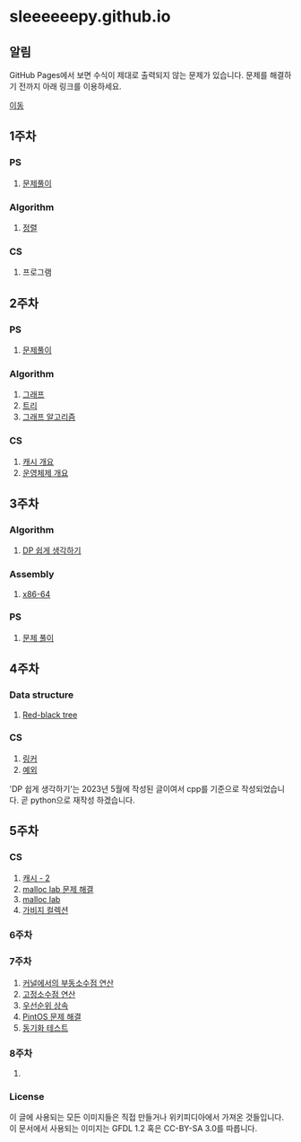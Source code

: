 # sleeeeeepy.github.io
## 알림
GitHub Pages에서 보면 수식이 제대로 출력되지 않는 문제가 있습니다. 문제를 해결하기 전까지 아래 링크를 이용하세요.

[이동](https://github.com/Sleeeeeepy/sleeeeeepy.github.io/tree/main)

## 1주차
### PS
1. [문제풀이](./study/week1/ps.md)

### Algorithm
1. [정렬](./study/week1/sort.md)

### CS
1. 프로그램

## 2주차
### PS
1. [문제풀이](./study/week2/ps.md)

### Algorithm
1. [그래프](./study/week2/graph.md)
2. [트리](./study/week2/tree.md)
3. [그래프 알고리즘](./study/week2/graph_algorithm.md)

### CS
1. [캐시 개요](./study/week2/cache.md)
2. [운영체제 개요](./study/week2/operating_system.md)

## 3주차
### Algorithm
1. [DP 쉽게 생각하기](./study/week3/think_dynamic_programming_easily.md)

### Assembly
1. [x86-64](./study/week3/assembly.md)

### PS
1. [문제 풀이](./study/week3/ps.md)

## 4주차
### Data structure
1. [Red-black tree](./study/week4/rbtree.md)

### CS
1. [링커](./study/week4/linker.md)
2. [예외](./study/week4/exception.md)


'DP 쉽게 생각하기'는 2023년 5월에 작성된 글이여서 cpp를 기준으로 작성되었습니다. 곧 python으로 재작성 하겠습니다.

## 5주차
### CS
1. [캐시 - 2](./study/week5/cache.md)
2. [malloc lab 문제 해결](./study/week5/malloc_lab_troubleshooting.md)
3. [malloc lab](./study/week5/malloc_internal.md)
4. [가비지 컬렉션](./study/week5/gc.md)


### 6주차
### 7주차
1. [커널에서의 부동소수점 연산](./study/week7/floating_points_in_kernel.md)
2. [고정소수점 연산](./study/week7/fixed_point_arithmetic.md)
3. [우선순위 상속](./study/week7/priority_inheritance.md)
4. [PintOS 문제 해결](./study/week7/thread_trial_and_error.md)
5. [동기화 테스트](./study/week7/synchronization_test.md)

### 8주차
1. 
### License
이 글에 사용되는 모든 이미지들은 직접 만들거나 위키피디아에서 가져온 것들입니다.
이 문서에서 사용되는 이미지는 GFDL 1.2 혹은 CC-BY-SA 3.0를 따릅니다.